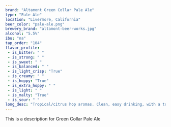 ```yaml
---
brand: "Altamont Green Collar Pale Ale"
type: "Pale Ale"
location: "Livermore, California"
beer_color: "pale-ale.png"
brewery_brand: "altamont-beer-works.jpg"
alcohol: "5.5%"
ibu: "na"
tap_order: "104"
flavor_profile:
 - is_bitter: " "
 - is_strong: " "
 - is_sweet: " "
 - is_balanced: " "
 - is_light_crisp: "True"
 - is_creamy: " "
 - is_hoppy: "True"
 - is_extra_hoppy: " "
 - is_light: " "
 - is_malty: "True"
 - is_sour: " "
long_desc: "Tropical/citrus hop aromas. Clean, easy drinking, with a touch of malt and hop sweetness"
---
```


This is a description for Green Collar Pale Ale

